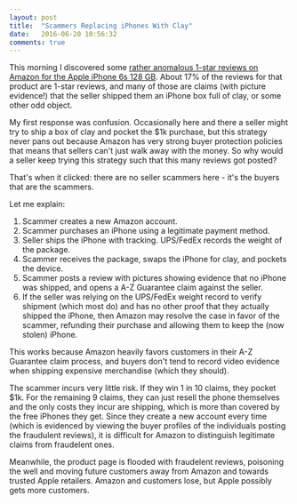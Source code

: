 ```yaml
---
layout: post
title:  "Scammers Replacing iPhones With Clay"
date:   2016-06-20 10:56:32
comments: true
---
```

This morning I discovered some [rather anomalous 1-star reviews on Amazon for the Apple iPhone 6s 128 GB](https://www.amazon.com/Apple-iPhone-Warranty-Unlocked-Cellphone/product-reviews/B015E8UKNE/ref=cm_cr_dp_qt_hist_one?ie=UTF8&filterByStar=one_star&showViewpoints=0). About 17% of the reviews for that product are 1-star reviews, and many of those are claims (with picture evidence!) that the seller shipped them an iPhone box full of clay, or some other odd object.

My first response was confusion. Occasionally here and there a seller might try to ship a box of clay and pocket the $1k purchase, but this strategy never pans out because Amazon has very strong buyer protection policies that means that sellers can't just walk away with the money. So why would a seller keep trying this strategy such that this many reviews got posted?

That's when it clicked: there are no seller scammers here - it's the buyers that are the scammers.

Let me explain:

1. Scammer creates a new Amazon account.
2. Scammer purchases an iPhone using a legitimate payment method.
3. Seller ships the iPhone with tracking. UPS/FedEx records the weight of the package.
4. Scammer receives the package, swaps the iPhone for clay, and pockets the device.
5. Scammer posts a review with pictures showing evidence that no iPhone was shipped, and opens a A-Z Guarantee claim against the seller.
6. If the seller was relying on the UPS/FedEx weight record to verify shipment (which most do) and has no other proof that they actually shipped the iPhone, then Amazon may resolve the case in favor of the scammer, refunding their purchase and allowing them to keep the (now stolen) iPhone.

This works because Amazon heavily favors customers in their A-Z Guarantee claim process, and buyers don't tend to record video evidence when shipping expensive merchandise (which they should).

The scammer incurs very little risk. If they win 1 in 10 claims, they pocket $1k. For the remaining 9 claims, they can just resell the phone themselves and the only costs they incur are shipping, which is more than covered by the free iPhones they get. Since they create a new account every time (which is evidenced by viewing the buyer profiles of the individuals posting the fraudulent reviews), it is difficult for Amazon to distinguish legitimate claims from fraudelent ones.

Meanwhile, the product page is flooded with fraudelent reviews, poisoning the well and moving future customers away from Amazon and towards trusted Apple retailers. Amazon and customers lose, but Apple possibly gets more customers.


